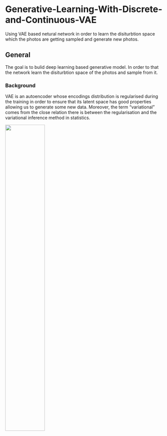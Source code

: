 # Generative-Learning-With-Discrete-and-Continuous-VAE
Using VAE based netural network in order to learn the disiturbtion space which the photos are getting sampled and generate new photos.

## General
The goal is to bulid deep learning based generative model. In order to that the network learn the disiturbtion space of the photos and sample from it.

### Background
VAE is an autoencoder whose encodings distribution is regularised during the training in order to ensure that its latent space has good properties allowing us to generate some new data. Moreover, the term “variational” comes from the close relation there is between the regularisation and the variational inference method in statistics.

<img src="https://i.imgur.com/mDgus7e.png" width = 50% height=50%>

